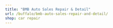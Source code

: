 ```yaml
---
title: "BMB Auto Sales Repair & Detail"
url: /buffalo/bmb-auto-sales-repair-and-detail/
shop: car repair
---
```

